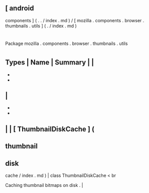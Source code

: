 [
android
-
components
]
(
.
.
/
index
.
md
)
/
[
mozilla
.
components
.
browser
.
thumbnails
.
utils
]
(
.
/
index
.
md
)
#
#
Package
mozilla
.
components
.
browser
.
thumbnails
.
utils
#
#
#
Types
|
Name
|
Summary
|
|
-
-
-
|
-
-
-
|
|
[
ThumbnailDiskCache
]
(
-
thumbnail
-
disk
-
cache
/
index
.
md
)
|
class
ThumbnailDiskCache
<
br
>
Caching
thumbnail
bitmaps
on
disk
.
|
